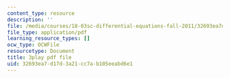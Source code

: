 ```yaml
---
content_type: resource
description: ''
file: /media/courses/18-03sc-differential-equations-fall-2011/32693ea7d17d3a21cc7ab105eeabd6e1_rjAXFBWJt_o.pdf
file_type: application/pdf
learning_resource_types: []
ocw_type: OCWFile
resourcetype: Document
title: 3play pdf file
uid: 32693ea7-d17d-3a21-cc7a-b105eeabd6e1
---
```

